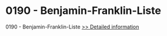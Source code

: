 # 0190 - Benjamin-Franklin-Liste
0190 - Benjamin-Franklin-Liste
[>> Detailed information](https://secure.shareit.com/shareit/product.html?productid=301009163&affiliateid=200057808)